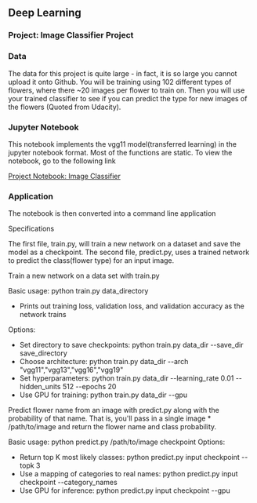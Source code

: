 ## Deep Learning
###  Project: Image Classifier Project

### Data
The data for this project is quite large - in fact, it is so large you cannot upload it onto Github. You will be training using 102 different types of flowers, where there ~20 images per flower to train on. Then you will use your trained classifier to see if you can predict the type for new images of the flowers (Quoted from Udacity).

### Jupyter Notebook

This notebook implements the vgg11 model(transferred learning) in the jupyter notebook format. Most of the functions are static. To view the notebook, go to the following link

[Project Notebook: Image Classifier](https://github.com/karvendhanm/Image_classifier_application_deep_learning/blob/master/Image%20Classifier%20Project.ipynb)

### Application
The notebook is then converted into a command line application

Specifications

The first file, train.py, will train a new network on a dataset and save the model as a checkpoint. The second file, predict.py, uses a trained network to predict the class(flower type) for an input image.

Train a new network on a data set with train.py

Basic usage: python train.py data_directory

* Prints out training loss, validation loss, and validation accuracy as the network trains


Options:

* Set directory to save checkpoints: python train.py data_dir --save_dir save_directory
* Choose architecture: python train.py data_dir --arch "vgg11","vgg13","vgg16","vgg19"
* Set hyperparameters: python train.py data_dir --learning_rate 0.01 --hidden_units 512 --epochs 20
* Use GPU for training: python train.py data_dir --gpu


Predict flower name from an image with predict.py along with the probability of that name. That is, you'll pass in a single image * /path/to/image and return the flower name and class probability.

Basic usage: python predict.py /path/to/image checkpoint Options:

* Return top K most likely classes: python predict.py input checkpoint --topk 3
* Use a mapping of categories to real names: python predict.py input checkpoint --category_names
* Use GPU for inference: python predict.py input checkpoint --gpu
